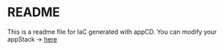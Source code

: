 # README
This is a readme file for IaC generated with appCD.
You can modify your appStack -> [here](http://cloud.appcd.io/appstacks/f33cc53e-02b1-48a4-b3c1-b96a966141ee)
